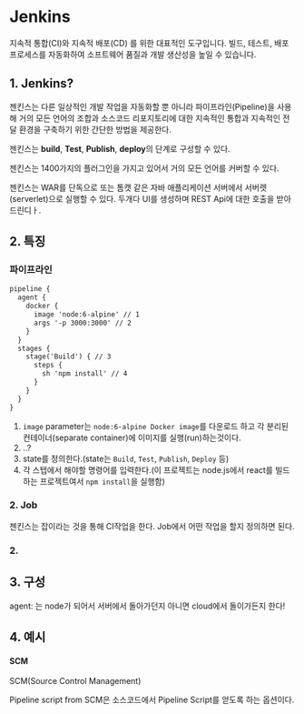 # Jenkins

지속적 통합(CI)와 지속적 배포(CD) 를 위한 대표적인 도구입니다. 빌드, 테스트, 배포 프로세스를 자동화하여 소프트웨어 품질과 개발 생산성을 높일 수 있습니다.

## 1. Jenkins?

젠킨스는 다른 일상적인 개발 작업을 자동화할 뿐 아니라 파이프라인(Pipeline)을 사용해 거의 모든 언어의 조합과 소스코드 리포지토리에 대한 지속적인 통합과 지속적인 전달 환경을 구축하기 위한 간단한 방법을 제공한다.

젠킨스는 **build**, **Test**, **Publish**, **deploy**의 단계로 구성할 수 있다.

젠킨스는 1400가지의 플러그인을 가지고 있어서 거의 모든 언어를 커버할 수 있다.

젠킨스는 WAR를 단독으로 또는 톰캣 같은 자바 애플리케이션 서버에서 서버렛(serverlet)으로 실행할 수 있다. 두개다 UI를 생성하며 REST Api에 대한 호출을 받아드린디ㅏ.



## 2. 특징

### 파이프라인

```markdown
pipeline {
  agent {
    docker {
      image 'node:6-alpine' // 1
      args '-p 3000:3000' // 2
    }
  }
  stages {
    stage('Build') { // 3
      steps {
        sh 'npm install' // 4
      }
    }
  }
}
```

1. `image` parameter는 `node:6-alpine Docker image`를 다운로드 하고 각 분리된 컨테이너(separate container)에 이미지를 실행(run)하는것이다.
2. ..?
3. state를 정의한다.(state는 `Build`, `Test`, `Publish`, `Deploy` 등)
4. 각 스텝에서 해야할 명령어를 입력한다.(이 프로젝트는 node.js에서 react를 빌드하는 프로젝트여서 `npm install`을 실행함)



### 2. Job

젠킨스는 잡이라는 것을 통해 CI작업을 한다. Job에서 어떤 작업을 할지 정의하면 된다.


### 2. 

## 3. 구성

agent: 는 node가 되어서 서버에서 돌아가던지 아니면 cloud에서 돌이가든지 한다!


## 4. 예시

#### SCM

SCM(Source Control Management)

Pipeline script from SCM은 소스코드에서 Pipeline Script를 얻도록 하는 옵션이다.
